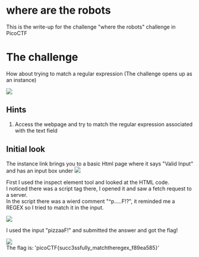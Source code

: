 # where are the robots
This is the write-up for the challenge "where the robots" challenge in PicoCTF

# The challenge
How about trying to match a regular expression (The challenge opens up as an instance)

![](img/challenge.png)

## Hints
1. Access the webpage and try to match the regular expression associated with the text field

## Initial look
The instance link brings you to a basic Html page where it says "Valid Input" and has an input box under
![](img/wlcome.png)

First I used the inspect element tool and looked at the HTML code.<br/>
I noticed there was a script tag there, I opened it and saw a fetch request to a server.<br/>
In the script there was a wierd comment "^p.....F!?", it reminded me a REGEX so I tried to match it in the input.<br/>

![](img/html.png)

I used the input "pizzaaF!" and submitted the answer and got the flag!<br/>

![](img/solutin.png)
<br/>
The flag is: 'picoCTF{succ3ssfully_matchtheregex_f89ea585}'

